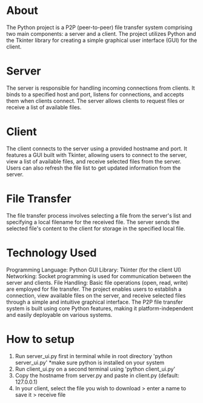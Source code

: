 # About
The Python project is a P2P (peer-to-peer) file transfer system comprising two main components: a server and a client. The project utilizes Python and the Tkinter library for creating a simple graphical user interface (GUI) for the client.

# Server
The server is responsible for handling incoming connections from clients.
It binds to a specified host and port, listens for connections, and accepts them when clients connect.
The server allows clients to request files or receive a list of available files.

# Client
The client connects to the server using a provided hostname and port.
It features a GUI built with Tkinter, allowing users to connect to the server, view a list of available files, and receive selected files from the server.
Users can also refresh the file list to get updated information from the server.

# File Transfer
The file transfer process involves selecting a file from the server's list and specifying a local filename for the received file.
The server sends the selected file's content to the client for storage in the specified local file.

# Technology Used
Programming Language: Python
GUI Library: Tkinter (for the client UI)
Networking: Socket programming is used for communication between the server and clients.
File Handling: Basic file operations (open, read, write) are employed for file transfer.
The project enables users to establish a connection, view available files on the server, and receive selected files through a simple and intuitive graphical interface. The P2P file transfer system is built using core Python features, making it platform-independent and easily deployable on various systems.


# How to setup
1. Run server_ui.py first in terminal while in root directory 'python server_ui.py' *make sure python is installed on your system
2. Run client_ui.py on a second terminal using 'python client_ui.py'
3. Copy the hostname from server.py and paste in client.py (default: 127.0.0.1)
4. In your client, select the file you wish to download > enter a name to save it > receive file

